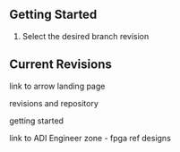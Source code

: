 Getting Started
---------------

1. Select the desired branch revision

Current Revisions
-----------------

link to arrow landing page

revisions and repository

getting started

link to ADI Engineer zone - fpga ref designs




